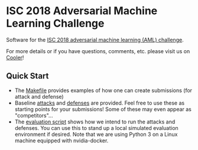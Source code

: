 # ISC 2018 Adversarial Machine Learning Challenge 

Software for the [ISC 2018 adversarial machine learning (AML) challenge](https://challenges.jhuapl.edu/c/aml/).

For more details or if you have questions, comments, etc. please visit us on [Cooler](https://cooler.jhuapl.edu/groups/profile/300279/isc-adversarial-machine-learning-challenge)!


## Quick Start

- The [Makefile](./src/Makefile) provides examples of how one can create submissions (for attack and defense)
- Baseline [attacks](src/attacks) and [defenses](src/defenses) are provided.  Feel free to use these as starting points for your submissions!  Some of these may even appear as "competitors"...
- The [evaluation script](./src/evaluate_submissions.py) shows how we intend to run the attacks and defenses.  You can use this to stand up a local simulated evaluation environment if desired.  Note that we are using Python 3 on a Linux machine equipped with nvidia-docker.
